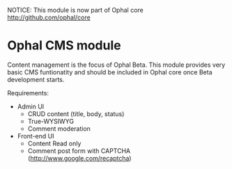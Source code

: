 NOTICE: This module is now part of Ophal core http://github.com/ophal/core

Ophal CMS module
============================

Content management is the focus of Ophal Beta. This module provides very basic CMS funtionatity and should be included in Ophal core once Beta development starts.

Requirements:
- Admin UI
  - CRUD content (title, body, status)
  - True-WYSIWYG
  - Comment moderation
- Front-end UI
  - Content Read only
  - Comment post form with CAPTCHA (http://www.google.com/recaptcha)
